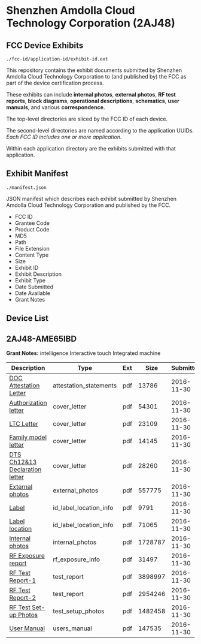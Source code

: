 # Shenzhen Amdolla Cloud Technology Corporation (2AJ48)
## FCC Device Exhibits

```
./fcc-id/application-id/exhibit-id.ext
```

This repository contains the exhibit documents submitted by Shenzhen Amdolla Cloud Technology Corporation to (and published by) the FCC as part of the device certification process.

These exhibits can include **internal photos**, **external photos**, **RF test reports**, **block diagrams**, **operational descriptions**, **schematics**, **user manuals**, and various **correspondence**.

The top-level directories are sliced by the FCC ID of each device.

The second-level directories are named according to the application UUIDs. *Each FCC ID includes one or more application.*

Within each application directory are the exhibits submitted with that application. 

## Exhibit Manifest

```
./manifest.json
```

JSON manifest which describes each exhibit submitted by Shenzhen Amdolla Cloud Technology Corporation and published by the FCC.

- FCC ID
- Grantee Code
- Product Code
- MD5
- Path
- File Extension
- Content Type
- Size
- Exhibit ID
- Exhibit Description
- Exhibit Type
- Date Submitted
- Date Available
- Grant Notes

## Device List
## 2AJ48-AME65IBD
**Grant Notes:** intelligence Interactive touch Integrated machine

| Description | Type | Ext | Size | Submitted | Available |
| ----------- | ---- | --- | ---- | --------- | --------- |
| [DOC Attestation Letter](2AJ48-AME65IBD/75cba8af49c0464451c82b9e5dfe83e7/3212090.pdf) | attestation_statements | pdf | 13786 | 2016-11-30 | 2016-11-30 |
| [Authorization letter](2AJ48-AME65IBD/75cba8af49c0464451c82b9e5dfe83e7/3212092.pdf) | cover_letter | pdf | 54301 | 2016-11-30 | 2016-11-30 |
| [LTC Letter](2AJ48-AME65IBD/75cba8af49c0464451c82b9e5dfe83e7/3212093.pdf) | cover_letter | pdf | 23109 | 2016-11-30 | 2016-11-30 |
| [Family model letter](2AJ48-AME65IBD/75cba8af49c0464451c82b9e5dfe83e7/3212094.pdf) | cover_letter | pdf | 14145 | 2016-11-30 | 2016-11-30 |
| [DTS Ch12&13 Declaration letter](2AJ48-AME65IBD/75cba8af49c0464451c82b9e5dfe83e7/3212095.pdf) | cover_letter | pdf | 28260 | 2016-11-30 | 2016-11-30 |
| [External photos](2AJ48-AME65IBD/75cba8af49c0464451c82b9e5dfe83e7/3212096.pdf) | external_photos | pdf | 557775 | 2016-11-30 | 2016-11-30 |
| [Label](2AJ48-AME65IBD/75cba8af49c0464451c82b9e5dfe83e7/3212097.pdf) | id_label_location_info | pdf | 9791 | 2016-11-30 | 2016-11-30 |
| [Label location](2AJ48-AME65IBD/75cba8af49c0464451c82b9e5dfe83e7/3212098.pdf) | id_label_location_info | pdf | 71065 | 2016-11-30 | 2016-11-30 |
| [Internal photos](2AJ48-AME65IBD/75cba8af49c0464451c82b9e5dfe83e7/3212099.pdf) | internal_photos | pdf | 1728787 | 2016-11-30 | 2016-11-30 |
| [RF Exposure report](2AJ48-AME65IBD/75cba8af49c0464451c82b9e5dfe83e7/3212101.pdf) | rf_exposure_info | pdf | 31497 | 2016-11-30 | 2016-11-30 |
| [RF Test Report-1](2AJ48-AME65IBD/75cba8af49c0464451c82b9e5dfe83e7/3212114.pdf) | test_report | pdf | 3898997 | 2016-11-30 | 2016-11-30 |
| [RF Test Report-2](2AJ48-AME65IBD/75cba8af49c0464451c82b9e5dfe83e7/3212115.pdf) | test_report | pdf | 2954246 | 2016-11-30 | 2016-11-30 |
| [RF Test Set-up Photos](2AJ48-AME65IBD/75cba8af49c0464451c82b9e5dfe83e7/3212116.pdf) | test_setup_photos | pdf | 1482458 | 2016-11-30 | 2016-11-30 |
| [User Manual](2AJ48-AME65IBD/75cba8af49c0464451c82b9e5dfe83e7/3212117.pdf) | users_manual | pdf | 147535 | 2016-11-30 | 2016-11-30 |
